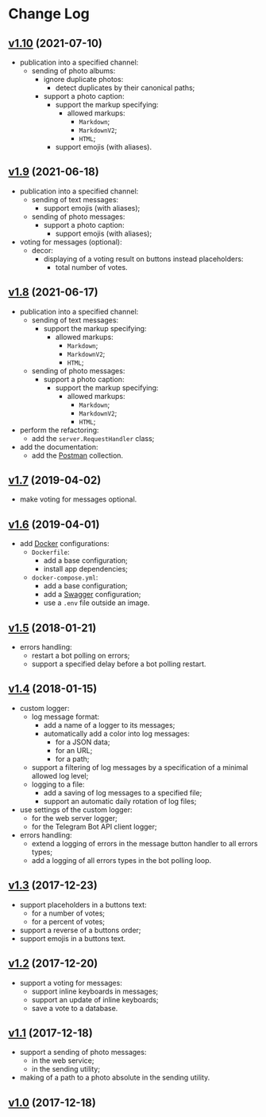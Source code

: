 # Change Log

## [v1.10](https://github.com/thewizardplusplus/telegram-bot/tree/v1.10) (2021-07-10)

- publication into a specified channel:
  - sending of photo albums:
    - ignore duplicate photos:
      - detect duplicates by their canonical paths;
    - support a photo caption:
      - support the markup specifying:
        - allowed markups:
          - `Markdown`;
          - `MarkdownV2`;
          - `HTML`;
      - support emojis (with aliases).

## [v1.9](https://github.com/thewizardplusplus/telegram-bot/tree/v1.9) (2021-06-18)

- publication into a specified channel:
  - sending of text messages:
    - support emojis (with aliases);
  - sending of photo messages:
    - support a photo caption:
      - support emojis (with aliases);
- voting for messages (optional):
  - decor:
    - displaying of a voting result on buttons instead placeholders:
      - total number of votes.

## [v1.8](https://github.com/thewizardplusplus/telegram-bot/tree/v1.8) (2021-06-17)

- publication into a specified channel:
  - sending of text messages:
    - support the markup specifying:
      - allowed markups:
        - `Markdown`;
        - `MarkdownV2`;
        - `HTML`;
  - sending of photo messages:
    - support a photo caption:
      - support the markup specifying:
        - allowed markups:
          - `Markdown`;
          - `MarkdownV2`;
          - `HTML`;
- perform the refactoring:
  - add the `server.RequestHandler` class;
- add the documentation:
  - add the [Postman](https://www.postman.com/) collection.

## [v1.7](https://github.com/thewizardplusplus/telegram-bot/tree/v1.7) (2019-04-02)

- make voting for messages optional.

## [v1.6](https://github.com/thewizardplusplus/telegram-bot/tree/v1.6) (2019-04-01)

- add [Docker](https://www.docker.com/) configurations:
  - `Dockerfile`:
    - add a base configuration;
    - install app dependencies;
  - `docker-compose.yml`:
    - add a base configuration;
    - add a [Swagger](https://swagger.io/) configuration;
    - use a `.env` file outside an image.

## [v1.5](https://github.com/thewizardplusplus/telegram-bot/tree/v1.5) (2018-01-21)

- errors handling:
  - restart a bot polling on errors;
  - support a specified delay before a bot polling restart.

## [v1.4](https://github.com/thewizardplusplus/telegram-bot/tree/v1.4) (2018-01-15)

- custom logger:
  - log message format:
    - add a name of a logger to its messages;
    - automatically add a color into log messages:
      - for a JSON data;
      - for an URL;
      - for a path;
  - support a filtering of log messages by a specification of a minimal allowed log level;
  - logging to a file:
    - add a saving of log messages to a specified file;
    - support an automatic daily rotation of log files;
- use settings of the custom logger:
  - for the web server logger;
  - for the Telegram Bot API client logger;
- errors handling:
  - extend a logging of errors in the message button handler to all errors types;
  - add a logging of all errors types in the bot polling loop.

## [v1.3](https://github.com/thewizardplusplus/telegram-bot/tree/v1.3) (2017-12-23)

- support placeholders in a buttons text:
  - for a number of votes;
  - for a percent of votes;
- support a reverse of a buttons order;
- support emojis in a buttons text.

## [v1.2](https://github.com/thewizardplusplus/telegram-bot/tree/v1.2) (2017-12-20)

- support a voting for messages:
  - support inline keyboards in messages;
  - support an update of inline keyboards;
  - save a vote to a database.

## [v1.1](https://github.com/thewizardplusplus/telegram-bot/tree/v1.1) (2017-12-18)

- support a sending of photo messages:
  - in the web service;
  - in the sending utility;
- making of a path to a photo absolute in the sending utility.

## [v1.0](https://github.com/thewizardplusplus/telegram-bot/tree/v1.0) (2017-12-18)
